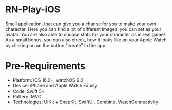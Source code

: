 # RN-Play-iOS

Small application, that can give you a chanse for you to make your own character. Here you can find a lot of different images, you can set as your avatar.
 You are also able to choose stats for your character as in real game!
 As a small bonus, you can also check, how it looks like on your Apple Watch by clicking on on the button "create" in the app.

# Pre-Requirements

- Platform: iOS 16.0+, watchOS 9.0
- Device: iPhone and Apple Watch Family
- Code: Swift 5+
- Pattern: MVC
- Technologies: UIKit + SnapKit, SwiftUI, Combine, WatchConnectivity
